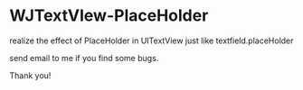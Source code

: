 # WJTextVIew-PlaceHolder
realize the effect of PlaceHolder in UITextView just like textfield.placeHolder

send email to me if you find some bugs.

Thank you!
